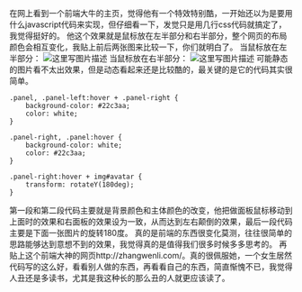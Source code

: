 在网上看到一个前端大牛的主页，觉得他有一个特效特别酷，一开始还以为是要用什么javascript代码来实现，但仔细看一下，发觉只是用几行css代码就搞定了，我觉得挺好的。
他这个效果就是鼠标放在左半部分和右半部分，整个网页的布局颜色会相互变化，我贴上前后两张图来比较一下，你们就明白了。
当鼠标放在左半部分：
![这里写图片描述](http://img.blog.csdn.net/20151007164207760)
当鼠标放在右半部分：
![这里写图片描述](http://img.blog.csdn.net/20151007164238399)
可能静态的图片看不太出效果，但是动态看起来还是比较酷的，最关键的是它的代码其实很简单。

```
.panel, .panel-left:hover + .panel-right {
    background-color: #22c3aa;
    color: white;
}

.panel-right, .panel:hover {
    background-color: white;
    color: #22c3aa;
}

.panel-right:hover + img#avatar {
    transform: rotateY(180deg);
}
```
第一段和第二段代码主要就是背景颜色和主体颜色的改变，他把做面板鼠标移动到上面时的效果和右面板的效果设为一致，从而达到左右颠倒的效果，最后一段代码主要是下面一张图片的旋转180度。
真的是前端的东西很变化莫测，往往很简单的思路能够达到意想不到的效果，我觉得真的是值得我们很多时候多多思考的。
再贴上这个前端大神的网页http://zhangwenli.com/。真的很佩服她，一个女生居然代码写的这么好，看看别人做的东西，再看看自己的东西，简直惭愧不已，我觉得人丑还是多读书，尤其是我这种长的那么丑的人就更应该读了。
